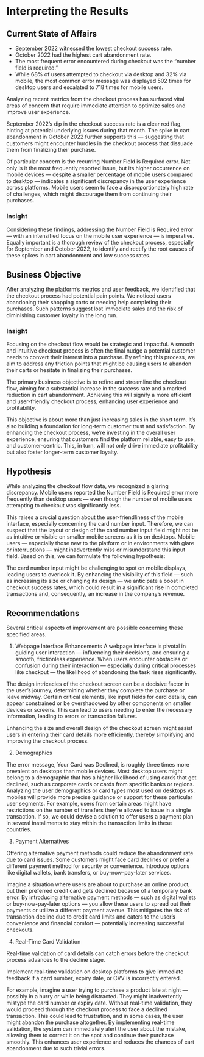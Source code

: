 # Interpreting the Results
## Current State of Affairs
* September 2022 witnessed the lowest checkout success rate.
* October 2022 had the highest cart abandonment rate.
* The most frequent error encountered during checkout was the “number field is required.”
* While 68% of users attempted to checkout via desktop and 32% via mobile, the most common error message was displayed 502 times for desktop users and escalated to 718 times for mobile users.

Analyzing recent metrics from the checkout process has surfaced vital areas of concern that require immediate attention to optimize sales and improve user experience.

September 2022’s dip in the checkout success rate is a clear red flag, hinting at potential underlying issues during that month. The spike in cart abandonment in October 2022 further supports this — suggesting that customers might encounter hurdles in the checkout process that dissuade them from finalizing their purchase.

Of particular concern is the recurring Number Field is Required error. Not only is it the most frequently reported issue, but its higher occurrence on mobile devices — despite a smaller percentage of mobile users compared to desktop — indicates a significant discrepancy in the user experience across platforms. Mobile users seem to face a disproportionately high rate of challenges, which might discourage them from continuing their purchases.

### Insight

Considering these findings, addressing the Number Field is Required error — with an intensified focus on the mobile user experience — is imperative. Equally important is a thorough review of the checkout process, especially for September and October 2022, to identify and rectify the root causes of these spikes in cart abandonment and low success rates.

## Business Objective

After analyzing the platform’s metrics and user feedback, we identified that the checkout process had potential pain points. We noticed users abandoning their shopping carts or needing help completing their purchases. Such patterns suggest lost immediate sales and the risk of diminishing customer loyalty in the long run.

### Insight

Focusing on the checkout flow would be strategic and impactful. A smooth and intuitive checkout process is often the final nudge a potential customer needs to convert their interest into a purchase. By refining this process, we aim to address any friction points that might be causing users to abandon their carts or hesitate in finalizing their purchases.

The primary business objective is to refine and streamline the checkout flow, aiming for a substantial increase in the success rate and a marked reduction in cart abandonment. Achieving this will signify a more efficient and user-friendly checkout process, enhancing user experience and profitability.

This objective is about more than just increasing sales in the short term. It’s also building a foundation for long-term customer trust and satisfaction. By enhancing the checkout process, we’re investing in the overall user experience, ensuring that customers find the platform reliable, easy to use, and customer-centric. This, in turn, will not only drive immediate profitability but also foster longer-term customer loyalty.

## Hypothesis

While analyzing the checkout flow data, we recognized a glaring discrepancy. Mobile users reported the Number Field is Required error more frequently than desktop users — even though the number of mobile users attempting to checkout was significantly less.

This raises a crucial question about the user-friendliness of the mobile interface, especially concerning the card number input. Therefore, we can suspect that the layout or design of the card number input field might not be as intuitive or visible on smaller mobile screens as it is on desktops. Mobile users — especially those new to the platform or in environments with glare or interruptions — might inadvertently miss or misunderstand this input field. Based on this, we can formulate the following hypothesis:

The card number input might be challenging to spot on mobile displays, leading users to overlook it. By enhancing the visibility of this field — such as increasing its size or changing its design — we anticipate a boost in checkout success rates, which could result in a significant rise in completed transactions and, consequently, an increase in the company’s revenue.

## Recommendations
Several critical aspects of improvement are possible concerning these specified areas.

1. Webpage Interface Enhancements
A webpage interface is pivotal in guiding user interaction — influencing their decisions, and ensuring a smooth, frictionless experience. When users encounter obstacles or confusion during their interaction — especially during critical processes like checkout — the likelihood of abandoning the task rises significantly.

The design intricacies of the checkout screen can be a decisive factor in the user’s journey, determining whether they complete the purchase or leave midway. Certain critical elements, like input fields for card details, can appear constrained or be overshadowed by other components on smaller devices or screens. This can lead to users needing to enter the necessary information, leading to errors or transaction failures.

Enhancing the size and overall design of the checkout screen might assist users in entering their card details more efficiently, thereby simplifying and improving the checkout process.

2. Demographics

The error message, Your Card was Declined, is roughly three times more prevalent on desktops than mobile devices. Most desktop users might belong to a demographic that has a higher likelihood of using cards that get declined, such as corporate cards or cards from specific banks or regions. Analyzing the user demographics or card types most used on desktops vs. mobiles will provide more precise guidance or support for these particular user segments. For example, users from certain areas might have restrictions on the number of transfers they’re allowed to issue in a single transaction. If so, we could devise a solution to offer users a payment plan in several installments to stay within the transaction limits in these countries.

3. Payment Alternatives

Offering alternative payment methods could reduce the abandonment rate due to card issues.
Some customers might face card declines or prefer a different payment method for security or convenience. Introduce options like digital wallets, bank transfers, or buy-now-pay-later services.

Imagine a situation where users are about to purchase an online product, but their preferred credit card gets declined because of a temporary bank error. By introducing alternative payment methods — such as digital wallets or buy-now-pay-later options — you allow these users to spread out their payments or utilize a different payment avenue. This mitigates the risk of transaction decline due to credit card limits and caters to the user’s convenience and financial comfort — potentially increasing successful checkouts.

4. Real-Time Card Validation

Real-time validation of card details can catch errors before the checkout process advances to the decline stage.

Implement real-time validation on desktop platforms to give immediate feedback if a card number, expiry date, or CVV is incorrectly entered.

For example, imagine a user trying to purchase a product late at night — possibly in a hurry or while being distracted. They might inadvertently mistype the card number or expiry date. Without real-time validation, they would proceed through the checkout process to face a declined transaction. This could lead to frustration, and in some cases, the user might abandon the purchase altogether. By implementing real-time validation, the system can immediately alert the user about the mistake, allowing them to correct it on the spot and continue their purchase smoothly. This enhances user experience and reduces the chances of cart abandonment due to such trivial errors.
